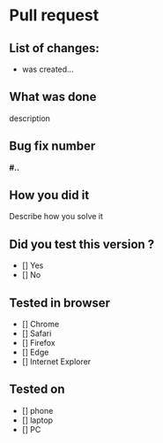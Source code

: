 # **Pull request**

## **List of changes:**

- was created...

## **What was done**

description

## **Bug fix number**

**#..**

## **How you did it**

Describe how you solve it

## **Did you test this version ?**

- [] Yes
- [] No

## **Tested in browser**

- [] Chrome
- [] Safari
- [] Firefox
- [] Edge
- [] Internet Explorer

## **Tested on**

- [] phone
- [] laptop
- [] PC
